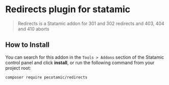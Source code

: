 # Redirects plugin for statamic

> Redirects is a Statamic addon for 301 and 302 redirects and 403, 404 and 410 aborts


## How to Install

You can search for this addon in the `Tools > Addons` section of the Statamic control panel and click **install**, or run the following command from your project root:

``` bash
composer require pecotamic/redirects
```
